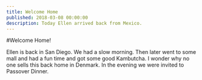 ```yaml
---
title: Welcome Home
published: 2018-03-08 00:00:00
description: Today Ellen arrived back from Mexico.
---
```


#Welcome Home!

Ellen is back in San Diego. We had a slow morning.
Then later went to some mall and had a fun time and got some good Kambutcha.
I wonder why no one sells this back home in Denmark.
In the evening we were invited to Passover Dinner.

